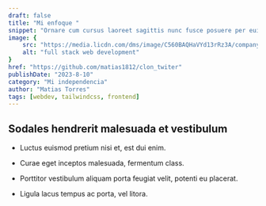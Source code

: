 ```yaml
---
draft: false
title: "Mi enfoque "
snippet: "Ornare cum cursus laoreet sagittis nunc fusce posuere per euismod dis vehicula a, semper fames lacus maecenas dictumst pulvinar neque enim non potenti. Torquent hac sociosqu eleifend potenti."
image: {
    src: "https://media.licdn.com/dms/image/C560BAQHaVYd13rRz3A/company-logo_200_200/0/1638831589865?e=1702512000&v=beta&t=u1LVAxhGUCYerdi4BqYixOS94OD0Es6o70bz2KsmIXU",
    alt: "full stack web development"
}
href: "https://github.com/matias1812/clon_twiter"
publishDate: "2023-8-10"
category: "Mi independencia"
author: "Matias Torres"
tags: [webdev, tailwindcss, frontend]
---
```


## Sodales hendrerit malesuada et vestibulum

- Luctus euismod pretium nisi et, est dui enim.

- Curae eget inceptos malesuada, fermentum class.

- Porttitor vestibulum aliquam porta feugiat velit, potenti eu placerat.

- Ligula lacus tempus ac porta, vel litora.

